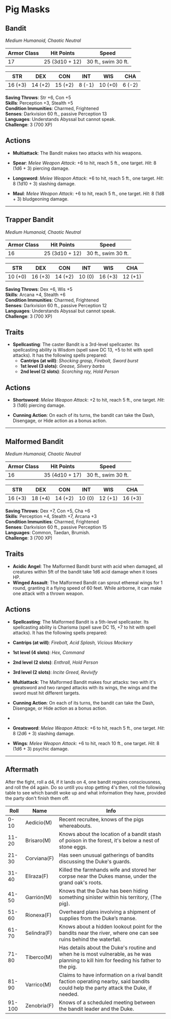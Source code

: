 # Pig Masks

## Bandit

_Medium Humanoid, Chaotic Neutral_

| **Armor Class** | **Hit Points** | **Speed**           |
| --------------- | -------------- | ------------------- |
| 17              | 25 (3d10 + 12) | 30 ft., swim 30 ft. |

| **STR** | **DEX** | **CON** | **INT** | **WIS** | **CHA** |
| ------- | ------- | ------- | ------- | ------- | ------- |
| 16 (+3) | 14 (+2) | 15 (+2) | 8 (-1)  | 10 (+0) | 6 (-2)  |

**Saving Throws**: Str +6, Con +5  
**Skills**: Perception +3, Stealth +5  
**Condition Immunities**: Charmed, Frightened  
**Senses**: Darkvision 60 ft., passive Perception 13  
**Languages**: Understands Abyssal but cannot speak.  
**Challenge**: 3 (700 XP)

## Actions

- **Multiattack**: The Bandit makes two attacks with his weapons.
- **Spear**: _Melee Weapon Attack_: +6 to hit, reach 5 ft., one target. _Hit_: 8 (1d6 + 3) piercing damage.

- **Longsword**: _Melee Weapon Attack_: +6 to hit, reach 5 ft., one target. _Hit_: 8 (1d10 + 3) slashing damage.

- **Maul**: _Melee Weapon Attack_: +6 to hit, reach 5 ft., one target. _Hit_: 8 (1d8 + 3) bludgeoning damage.

---

## Trapper Bandit

_Medium Humanoid, Chaotic Neutral_

| **Armor Class** | **Hit Points** | **Speed**           |
| --------------- | -------------- | ------------------- |
| 16              | 25 (3d10 + 12) | 30 ft., swim 30 ft. |

| **STR** | **DEX** | **CON** | **INT** | **WIS** | **CHA** |
| ------- | ------- | ------- | ------- | ------- | ------- |
| 10 (+0) | 16 (+3) | 14 (+2) | 10 (0)  | 16 (+3) | 12 (+1) |

**Saving Throws**: Dex +6, Wis +5  
**Skills**: Arcana +4, Stealth +6  
**Condition Immunities**: Charmed, Frightened  
**Senses**: Darkvision 60 ft., passive Perception 12  
**Languages**: Understands Abyssal but cannot speak.  
**Challenge**: 3 (700 XP)

## Traits

- **Spellcasting**: The caster Bandit is a 3rd-level spellcaster. Its spellcasting ability is Wisdom (spell save DC 13, +5 to hit with spell attacks). It has the following spells prepared:
  - **Cantrips (at will)**: _Shocking grasp, Firebolt, Sword burst_
  - **1st level (3 slots)**: _Grease, Silvery barbs_
  - **2nd level (2 slots)**: _Scorching ray, Hold Person_

## Actions

- **Shortsword**: _Melee Weapon Attack_: +2 to hit, reach 5 ft., one target. _Hit_: 3 (1d6) piercing damage.

- **Cunning Action**: On each of its turns, the bandit can take the Dash, Disengage, or Hide action as a bonus action.

---

## Malformed Bandit

_Medium Humanoid, Chaotic Neutral_

| **Armor Class** | **Hit Points** | **Speed**           |
| --------------- | -------------- | ------------------- |
| 16              | 35 (4d10 + 17) | 30 ft., swim 30 ft. |

| **STR** | **DEX** | **CON** | **INT** | **WIS** | **CHA** |
| ------- | ------- | ------- | ------- | ------- | ------- |
| 16 (+3) | 18 (+4) | 14 (+2) | 10 (0)  | 12 (+1) | 16 (+3) |

**Saving Throws**: Dex +7, Con +5, Cha +6  
**Skills**: Perception +4, Stealth +7, Arcana +3  
**Condition Immunities**: Charmed, Frightened  
**Senses**: Darkvision 60 ft., passive Perception 15  
**Languages**: Common, Taedan, Brumish.  
**Challenge**: 3 (700 XP)

## Traits

- **Acidic Angel**: The Malformed Bandit burst with acid when damaged, all creatures within 5ft of the bandit take 1d6 acid damage when it loses HP.
- **Winged Assault**: The Malformed Bandit can sprout ethereal wings for 1 round, granting it a flying speed of 60 feet. While airborne, it can make one attack with a thrown weapon.

## Actions

- **Spellcasting**: The Malformed Bandit is a 5th-level spellcaster. Its spellcasting ability is Charisma (spell save DC 15, +7 to hit with spell attacks). It has the following spells prepared:

- **Cantrips (at will)**: _Firebolt, Acid Splash, Vicious Mockery_
- **1st level (4 slots)**: _Hex, Command_
- **2nd level (2 slots)**: _Enthrall, Hold Person_
- **3rd level (2 slots)**: _Incite Greed, Revivify_

- **Multiattack**: The Malformed Bandit makes four attacks: two with it's greatsword and two ranged attacks with its wings, the wings and the sword must hit different targets.
- **Cunning Action**: On each of its turns, the bandit can take the Dash, Disengage, or Hide action as a bonus action.
-
- **Greatsword**: _Melee Weapon Attack_: +6 to hit, reach 5 ft., one target. _Hit_: 8 (2d6 + 3) slashing damage.

- **Wings**: _Melee Weapon Attack_: +6 to hit, reach 10 ft., one target. _Hit_: 8 (1d6 + 3) psychic damage.

---

## Aftermath

After the fight, roll a d4, if it lands on 4, one bandit regains consciousness, and roll the d4 again. Do so untill you stop getting 4's then, roll the following table to see which bandit woke up and what information they have, provided the party don't finish them off.

| **Roll** | **Name**    | **Info**                                                                                                                               |
| -------- | ----------- | -------------------------------------------------------------------------------------------------------------------------------------- |
| 0-10     | Aedicio(M)  | Recent recruitee, knows of the pigs whereabouts.                                                                                       |
| 11-20    | Brisaro(M)  | Knows about the location of a bandit stash of poison in the forest, it's below a nest of stone eggs.                                   |
| 21-30    | Corviana(F) | Has seen unusual gatherings of bandits discussing the Duke's guards.                                                                   |
| 31-40    | Eliraza(F)  | Killed the farmhands wife and stored her corpse near the Dukes manse, under the grand oak's roots.                                     |
| 41-50    | Garrión(M)  | Knows that the Duke has been hiding something sinister within his territory, (The pig).                                                |
| 51-60    | Rionexa(F)  | Overheard plans involving a shipment of supplies from the Duke’s manse.                                                                |
| 61-70    | Selindra(F) | Knows about a hidden lookout point for the bandits near the river, where one can see ruins behind the waterfall.                       |
| 71-80    | Tiberco(M)  | Has details about the Duke's routine and when he is most vulnerable, as he was planning to kill him for feeding his father to the pig. |
| 81-90    | Varrico(M)  | Claims to have information on a rival bandit faction operating nearby, said bandits could help the party attack the Duke, if needed.   |
| 91-100   | Zenobria(F) | Knows of a scheduled meeting between the bandit leader and the Duke.                                                                   |
